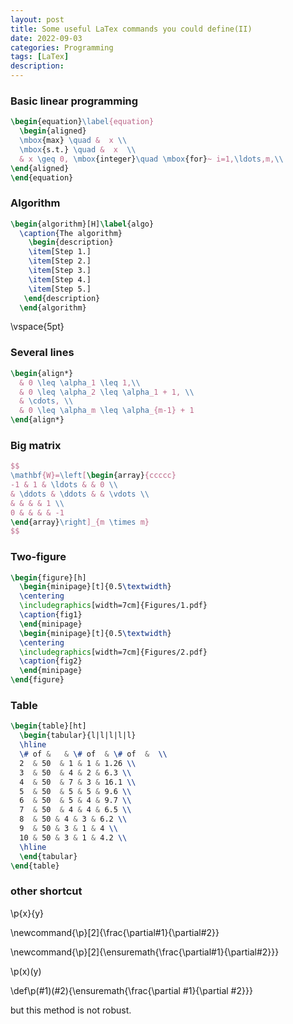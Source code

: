 ```yaml
---
layout: post
title: Some useful LaTex commands you could define(II)
date: 2022-09-03
categories: Programming
tags: [LaTex]
description: 
---
```


### Basic linear programming 

```tex
\begin{equation}\label{equation}
  \begin{aligned}
  \mbox{max} \quad &  x \\
  \mbox{s.t.} \quad &  x  \\
  & x \geq 0, \mbox{integer}\quad \mbox{for}~ i=1,\ldots,m,\\
\end{aligned}
\end{equation}
```

### Algorithm

```tex
\begin{algorithm}[H]\label{algo}
  \caption{The algorithm}
    \begin{description}
    \item[Step 1.] 
    \item[Step 2.] 
    \item[Step 3.] 
    \item[Step 4.] 
    \item[Step 5.]
   \end{description}
  \end{algorithm}
```

\vspace{5pt}

### Several lines 

```tex
\begin{align*}
  & 0 \leq \alpha_1 \leq 1,\\ 
  & 0 \leq \alpha_2 \leq \alpha_1 + 1, \\
  & \cdots, \\
  & 0 \leq \alpha_m \leq \alpha_{m-1} + 1
\end{align*}
```

### Big matrix

```tex
$$
\mathbf{W}=\left[\begin{array}{ccccc}
-1 & 1 & \ldots & & 0 \\
& \ddots & \ddots & & \vdots \\
& & & & 1 \\
0 & & & & -1
\end{array}\right]_{m \times m}
$$
```

### Two-figure

```tex
\begin{figure}[h]
  \begin{minipage}[t]{0.5\textwidth}
  \centering
  \includegraphics[width=7cm]{Figures/1.pdf}
  \caption{fig1}
  \end{minipage}
  \begin{minipage}[t]{0.5\textwidth}
  \centering
  \includegraphics[width=7cm]{Figures/2.pdf}
  \caption{fig2}
  \end{minipage}
\end{figure}
```

### Table

```tex
\begin{table}[ht]
  \begin{tabular}{l|l|l|l|l}
  \hline
  \# of &   & \# of  & \# of  &  \\
  2  & 50  & 1 & 1 & 1.26 \\
  3  & 50  & 4 & 2 & 6.3 \\
  4  & 50  & 7 & 3 & 16.1 \\
  5  & 50  & 5 & 5 & 9.6 \\
  6  & 50  & 5 & 4 & 9.7 \\
  7  & 50  & 4 & 4 & 6.5 \\
  8  & 50 & 4 & 3 & 6.2 \\
  9  & 50 & 3 & 1 & 4 \\
  10 & 50 & 3 & 1 & 4.2 \\
  \hline
  \end{tabular}
\end{table}
```

### other shortcut

\p{x}{y}

\newcommand{\p}[2]{\frac{\partial#1}{\partial#2}}

\newcommand{\p}[2]{\ensuremath{\frac{\partial#1}{\partial#2}}}

\p(x)(y)

\def\p(#1)(#2){\ensuremath{\frac{\partial #1}{\partial #2}}}

but this method is not robust.